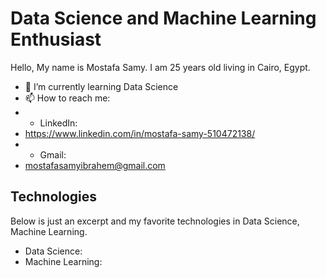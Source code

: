 # Data Science and Machine Learning Enthusiast
<!--
**mostafasamii/mostafasamii** is a ✨ _special_ ✨ repository because its `README.md` (this file) appears on your GitHub profile.
Here are some ideas to get you started:

- 🔭 I’m currently working on ...
- 🌱 I’m currently learning ...
- 👯 I’m looking to collaborate on ...
- 🤔 I’m looking for help with ...
- 💬 Ask me about ...
- 📫 How to reach me: ...
- 😄 Pronouns: ...
- ⚡ Fun fact: ...
-->
Hello, My name is Mostafa Samy. I am 25 years old living in Cairo, Egypt.
- 🌱 I’m currently learning Data Science
- 📫 How to reach me: 
- * LinkedIn:
-   https://www.linkedin.com/in/mostafa-samy-510472138/
- * Gmail: 
- mostafasamyibrahem@gmail.com

## Technologies
Below is just an excerpt and my favorite technologies in Data Science, Machine Learning.
* Data Science:
* Machine Learning:
